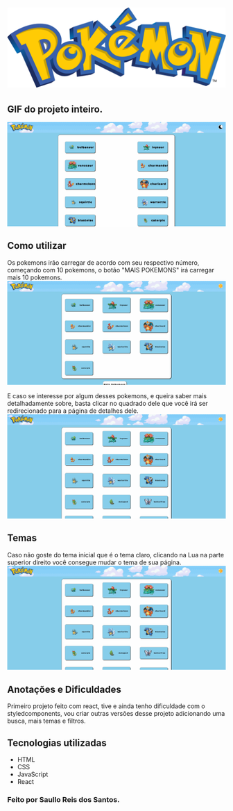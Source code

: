 # <img src="./src/assets/img/pokemon.png">

## GIF do projeto inteiro.
<img src="./src/assets/img/projeto.gif">

## Como utilizar

Os pokemons irão carregar de acordo com seu respectivo número, começando com 10 pokemons, o botão "MAIS POKEMONS" irá carregar mais 10 pokemons.
<img src="./src/assets/img/MAIS-POKEMONS.gif">

E caso se interesse por algum desses pokemons, e queira saber mais detalhadamente sobre, basta clicar no quadrado dele que você irá ser redirecionado para a página de detalhes dele.
<img src="./src/assets/img/DETAILS.gif">

## Temas

Caso não goste do tema inicial que é o tema claro, clicando na Lua na parte superior direito você consegue mudar o tema de sua página.
<img src="./src/assets/img/TEMAS.gif">

## Anotações e Dificuldades

Primeiro projeto feito com react, tive e ainda tenho dificuldade com o styledcomponents, vou criar outras versões desse projeto adicionando uma busca, mais temas e filtros.

## Tecnologias utilizadas

- HTML
- CSS
- JavaScript
- React

### Feito por Saullo Reis dos Santos.